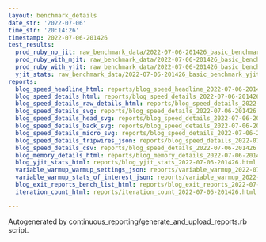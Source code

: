 ```yaml
---
layout: benchmark_details
date_str: '2022-07-06'
time_str: '20:14:26'
timestamp: 2022-07-06-201426
test_results:
  prod_ruby_no_jit: raw_benchmark_data/2022-07-06-201426_basic_benchmark_prod_ruby_no_jit.json
  prod_ruby_with_mjit: raw_benchmark_data/2022-07-06-201426_basic_benchmark_prod_ruby_with_mjit.json
  prod_ruby_with_yjit: raw_benchmark_data/2022-07-06-201426_basic_benchmark_prod_ruby_with_yjit.json
  yjit_stats: raw_benchmark_data/2022-07-06-201426_basic_benchmark_yjit_stats.json
reports:
  blog_speed_headline_html: reports/blog_speed_headline_2022-07-06-201426.html
  blog_speed_details_html: reports/blog_speed_details_2022-07-06-201426.html
  blog_speed_details_raw_details_html: reports/blog_speed_details_2022-07-06-201426.raw_details.html
  blog_speed_details_svg: reports/blog_speed_details_2022-07-06-201426.svg
  blog_speed_details_head_svg: reports/blog_speed_details_2022-07-06-201426.head.svg
  blog_speed_details_back_svg: reports/blog_speed_details_2022-07-06-201426.back.svg
  blog_speed_details_micro_svg: reports/blog_speed_details_2022-07-06-201426.micro.svg
  blog_speed_details_tripwires_json: reports/blog_speed_details_2022-07-06-201426.tripwires.json
  blog_speed_details_csv: reports/blog_speed_details_2022-07-06-201426.csv
  blog_memory_details_html: reports/blog_memory_details_2022-07-06-201426.html
  blog_yjit_stats_html: reports/blog_yjit_stats_2022-07-06-201426.html
  variable_warmup_warmup_settings_json: reports/variable_warmup_2022-07-06-201426.warmup_settings.json
  variable_warmup_stats_of_interest_json: reports/variable_warmup_2022-07-06-201426.stats_of_interest.json
  blog_exit_reports_bench_list_html: reports/blog_exit_reports_2022-07-06-201426.bench_list.html
  iteration_count_html: reports/iteration_count_2022-07-06-201426.html

---
```

Autogenerated by continuous_reporting/generate_and_upload_reports.rb script.
